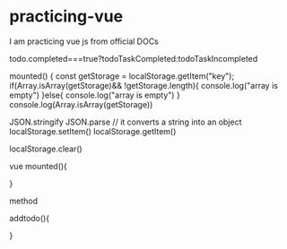# practicing-vue
I am practicing vue js from official DOCs





todo.completed===true?todoTaskCompleted:todoTaskIncompleted





 mounted() {
      const getStorage = localStorage.getItem("key");
      if(Array.isArray(getStorage)&& !getStorage.length){
        console.log("array is  empty")
      }else{
        console.log("array is empty")
      }
      console.log(Array.isArray(getStorage))












JSON.stringify
JSON.parse // it converts a string into an object
localStorage.setItem()
localStorage.getItem()

localStorage.clear()


vue 
mounted(){

}

method

addtodo(){

}